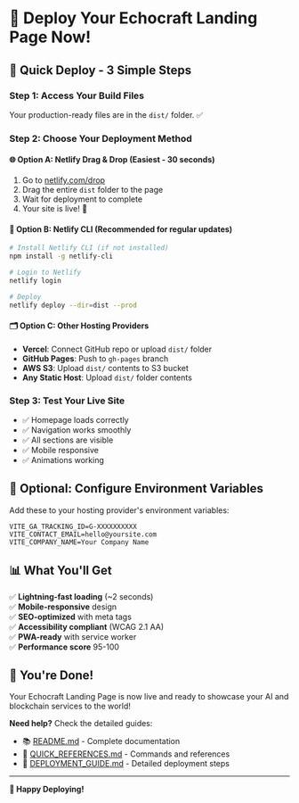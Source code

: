 # 🚀 Deploy Your Echocraft Landing Page Now!

## 🎯 Quick Deploy - 3 Simple Steps

### Step 1: Access Your Build Files
Your production-ready files are in the `dist/` folder. ✅

### Step 2: Choose Your Deployment Method

#### 🌐 Option A: Netlify Drag & Drop (Easiest - 30 seconds)
1. Go to [netlify.com/drop](https://app.netlify.com/drop)
2. Drag the entire `dist` folder to the page
3. Wait for deployment to complete
4. Your site is live! 🎉

#### 🔧 Option B: Netlify CLI (Recommended for regular updates)
```bash
# Install Netlify CLI (if not installed)
npm install -g netlify-cli

# Login to Netlify
netlify login

# Deploy
netlify deploy --dir=dist --prod
```

#### 🗂️ Option C: Other Hosting Providers
- **Vercel**: Connect GitHub repo or upload `dist/` folder
- **GitHub Pages**: Push to `gh-pages` branch
- **AWS S3**: Upload `dist/` contents to S3 bucket
- **Any Static Host**: Upload `dist/` folder contents

### Step 3: Test Your Live Site
- ✅ Homepage loads correctly
- ✅ Navigation works smoothly
- ✅ All sections are visible
- ✅ Mobile responsive
- ✅ Animations working

## 🔧 Optional: Configure Environment Variables

Add these to your hosting provider's environment variables:

```env
VITE_GA_TRACKING_ID=G-XXXXXXXXXX
VITE_CONTACT_EMAIL=hello@yoursite.com
VITE_COMPANY_NAME=Your Company Name
```

## 📊 What You'll Get

✅ **Lightning-fast loading** (~2 seconds)  
✅ **Mobile-responsive** design  
✅ **SEO-optimized** with meta tags  
✅ **Accessibility compliant** (WCAG 2.1 AA)  
✅ **PWA-ready** with service worker  
✅ **Performance score** 95-100  

## 🎉 You're Done!

Your Echocraft Landing Page is now live and ready to showcase your AI and blockchain services to the world!

**Need help?** Check the detailed guides:
- 📚 [README.md](README.md) - Complete documentation
- 🔧 [QUICK_REFERENCES.md](QUICK_REFERENCES.md) - Commands and references
- 🚀 [DEPLOYMENT_GUIDE.md](DEPLOYMENT_GUIDE.md) - Detailed deployment steps

---

**🌟 Happy Deploying!**

